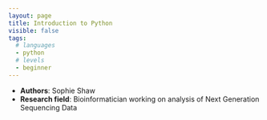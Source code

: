```yaml
---
layout: page
title: Introduction to Python
visible: false
tags:
  # languages
  - python
  # levels
  - beginner
---
```

<!-- change visible to true if you want it on the site -->

 - **Authors**: Sophie Shaw 
 - **Research field**: Bioinformatician working on analysis of Next Generation Sequencing Data


